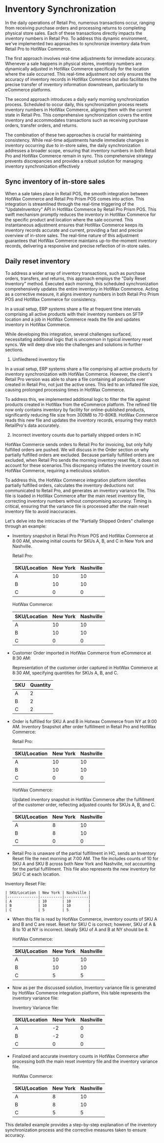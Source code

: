 # Inventory Synchronization

In the daily operations of Retail Pro, numerous transactions occur, ranging from receiving purchase orders and processing returns to completing physical store sales. 
Each of these transactions directly impacts the inventory numbers in Retail Pro. To address this dynamic environment, we've implemented two approaches to synchronize 
inventory data from Retail Pro to HotWax Commerce.

The first approach involves real-time adjustments for immediate accuracy. Whenever a sale happens in physical stores, 
inventory numbers are dynamically adjusted in HotWax Commerce specifically for the location where the sale occurred. This real-time adjustment not only ensures the accuracy 
of inventory records in HotWax Commerce but also facilitates the precise transfer of inventory information downstream, particularly to eCommerce platforms.

The second approach introduces a daily early morning synchronization process. Scheduled to occur daily, this synchronization process resets inventory numbers 
in HotWax Commerce, aligning them with the current state in Retail Pro. This comprehensive synchronization covers the entire inventory and accommodates transactions such as 
receiving purchase orders, transfer orders, and returns.


The combination of these two approaches is crucial for maintaining consistency. While real-time adjustments handle immediate 
changes in inventory occurring due to in-store sales, the daily synchronization addresses a broader scope, ensuring that inventory numbers in both Retail Pro and HotWax Commerce 
remain in sync. This comprehensive strategy prevents discrepancies and provides a robust solution for managing inventory synchronization effectively

## Sync inventory of in-store sales

When a sale takes place in Retail POS, the smooth integration between HotWax Commerce and Retail Pro Prism POS comes into action. This integration is streamlined through the real-time 
triggering of the "UpdateInventory" API in HotWax Commerce by Retail Pro Prism POS. This swift mechanism promptly reduces the inventory in HotWax Commerce for the specific product and 
location where the sale occurred. This instantaneous adjustment ensures that HotWax Commerce keeps its inventory records accurate and current, providing a fast and precise overview of 
in-store sales. The real-time nature of this adjustment guarantees that HotWax Commerce maintains up-to-the-moment inventory records, delivering a responsive and precise reflection of 
in-store sales.

## Daily reset inventory

To address a wider array of inventory transactions, such as purchase orders, transfers, and returns, this approach employs the "Daily Reset Inventory" method. Executed each morning, 
this scheduled synchronization comprehensively updates the entire inventory in HotWax Commerce. Acting as a corrective measure, it aligns inventory numbers in both Retail Pro Prism POS 
and HotWax Commerce for consistency. 

In a usual setup, ERP systems share a file at frequent time intervals comprising all active products with their inventory numbers on SFTP location and a job in HotWax Commerce reads the 
file and updates inventory in HotWax Commerce.

While developing this integration, several challenges surfaced, necessitating additional logic that is uncommon in typical inventory reset syncs. We will deep dive into the challenges 
and solutions in further sections. 

1. Unfiledtered inventory file

In a usual setup, ERP systems share a file comprising all active products for inventory synchronization with HotWax Commerce. However, the client's Retail Pro version was able to share a file 
containing all products ever created in Retail Pro, not just the active ones. This led to an inflated file size, causing prolonged processing times in HotWax Commerce. 

To address this, we implemented additional logic to filter the file against products created in HotWax from the eCommerce platform. The refined file now only contains inventory by facility 
for online-published products, significantly reducing file size from 300MB to 70-80KB. HotWax Commerce reads this new file and updates the inventory records, ensuring they match RetailPro's 
data accurately. 


2. Incorrect inventory counts due to partially shipped orders in HC


HotWax Commerce sends orders to Retail Pro for invoicing, but only fully fulfilled orders are pushed. We will discuss in the Order section on why partially fulfilled orders are excluded. Because 
partially fulfilled orders are excluded, when Retail Pro sends the morning inventory reset file, it does not account for these scenarios.This discrepancy inflates the inventory count in HotWax Commerce, 
requiring a meticulous solution. 


To address this, the HotWax Commerce integration platform identifies partially fulfilled orders, calculates the inventory deductions not communicated to Retail Pro, and generates an inventory variance file.
This file is loaded in HotWax Commerce after the main reset inventory file, correcting inventory numbers without compromising accuracy. Timing is critical, ensuring that the variance file is processed after
the main reset inventory file to avoid inaccuracies.

Let's delve into the intricacies of the "Partially Shipped Orders" challenge through an example:

- Inventory snapshot in Retail Pro Prism POS and HotWax Commerce at 8:00 AM, showing initial counts for SKUs A, B, and C in New York and Nashville.

    Retail Pro:


    | SKU/Location | New York | Nashville |
    |--------------|----------|-----------|
    | A            | 10       | 10        |
    | B            | 10       | 10        |
    | C            | 0        | 0         |

    HotWax Commerce:


    | SKU/Location | New York | Nashville |
    |--------------|----------|-----------|
    | A            | 10       | 10        |
    | B            | 10       | 10        |
    | C            | 0        | 0         |

- Customer Order imported in HotWax Commerce from eCommerce at 8:30 AM:

    Representation of the customer order captured in HotWax Commerce at 8:30 AM, specifying quantities for SKUs A, B, and C.

    | SKU      | Quantity |
    |----------|----------|
    | A        | 2        |
    | B        | 2        |
    | C        | 2        |

- Order is fulfilled for SKU A and B in Hotwax Commerce from NY at 9:00 AM. Inventory Snapshot after order fulfillment in Retail Pro and HotWax Commerce:


    Retail Pro:


    | SKU/Location | New York | Nashville |
    |--------------|----------|-----------|
    | A            | 10       | 10        |
    | B            | 10       | 10        |
    | C            | 0        | 0         |

    HotWax Commerce:


    Updated inventory snapshot in HotWax Commerce after the fulfillment of the customer order, reflecting adjusted counts for SKUs A, B, and C.

    | SKU/Location | New York | Nashville |
    |--------------|----------|-----------|
    | A            | 8        | 10        |
    | B            | 8        | 10        |
    | C            | 0        | 0         |

- Retail Pro is unaware of the partial fulfillment in HC, sends an Inventory Reset file the next morning at 7:00 AM. The file includes counts of 10 for SKU A and SKU B across both New York and Nashville, not accounting for the partial fulfillment. This file also represents the new inventory for SKU C at each location.

Inventory Reset File:


    | SKU/Location | New York | Nashville |
    |--------------|----------|-----------|
    | A            | 10       | 10        |
    | B            | 10       | 10        |
    | C            | 5        | 5         |

- When this file is read by HotWax Commerce, inventory counts of SKU A and B and C are reset. Reset for SKU C is correct; however, SKU of A & B to 10 at NY is incorrect. Ideally SKU of A and B at NY should be 8.



    HotWax Commerce:


    | SKU/Location | New York | Nashville |
    |--------------|----------|-----------|
    | A            | 10       | 10        |
    | B            | 10       | 10        |
    | C            | 5        | 5         |

- Now as per the discussed solution, Inventory variance file is generated by HotWax Commerce integration platform, this table represents the inventory variance file:


    Inventory Variance file:


    | SKU/Location | New York | Nashville |
    |--------------|----------|-----------|
    | A            | -2       | 0         |
    | B            | -2       | 0         |
    | C            | 0        | 0         |

- Finalized and accurate inventory counts in HotWax Commerce after processing both the main reset inventory file and the inventory variance file.


    HotWax Commerce:


    | SKU/Location | New York | Nashville |
    |--------------|----------|-----------|
    | A            | 8        | 10        |
    | B            | 8        | 10        |
    | C            | 5        | 5         |


This detailed example provides a step-by-step explanation of the inventory synchronization process and the corrective measures taken to ensure accuracy.




